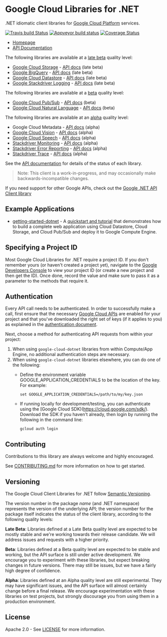 # Google Cloud Libraries for .NET
.NET idiomatic client libraries for [Google Cloud Platform](https://cloud.google.com/) services.

[![Travis build Status](https://travis-ci.org/GoogleCloudPlatform/google-cloud-dotnet.svg?branch=master)](https://travis-ci.org/GoogleCloudPlatform/google-cloud-dotnet)
[![Appveyor build status](https://ci.appveyor.com/api/projects/status/d25hbwksdu6y9v5t?svg=true)](https://ci.appveyor.com/project/GoogleCloudPlatform/google-cloud-dotnet)
[![Coverage Status](https://coveralls.io/repos/github/GoogleCloudPlatform/google-cloud-dotnet/badge.svg)](https://coveralls.io/github/GoogleCloudPlatform/google-cloud-dotnet)

* [Homepage](https://cloud.google.com/dotnet/)
* [API Documentation](http://googlecloudplatform.github.io/google-cloud-dotnet/docs/)

The following libraries are available at a [late beta](#versioning) quality level:

* [Google Cloud Storage](https://cloud.google.com/storage/) - [API docs](http://googlecloudplatform.github.io/google-cloud-dotnet/docs/Google.Cloud.Storage.V1/) (late beta)
* [Google BigQuery](https://cloud.google.com/bigquery/) - [API docs](http://googlecloudplatform.github.io/google-cloud-dotnet/docs/Google.Cloud.BigQuery.V2/) (late beta)
* [Google Cloud Datastore](https://cloud.google.com/datastore/) - [API docs](http://googlecloudplatform.github.io/google-cloud-dotnet/docs/Google.Cloud.Datastore.V1/) (late beta)
* [Google Stackdriver Logging](https://cloud.google.com/logging/) - [API docs](http://googlecloudplatform.github.io/google-cloud-dotnet/docs/Google.Cloud.Logging.V2/) (late beta)

The following libraries are available at a [beta](#versioning) quality level:

* [Google Cloud Pub/Sub](https://cloud.google.com/pubsub/) - [API docs](http://googlecloudplatform.github.io/google-cloud-dotnet/docs/Google.Cloud.PubSub.V1/) (beta)
* [Google Cloud Natural Language](https://cloud.google.com/natural-language/) - [API docs](http://googlecloudplatform.github.io/google-cloud-dotnet/docs/Google.Cloud.Language.V1Beta1/) (beta)

The following libraries are available at an [alpha](#versioning) quality level:

* Google Cloud Metadata - [API docs](http://googlecloudplatform.github.io/google-cloud-dotnet/docs/Google.Cloud.Metadata.V1) (alpha)
* [Google Cloud Vision](https://cloud.google.com/vision/) - [API docs](http://googlecloudplatform.github.io/google-cloud-dotnet/docs/Google.Cloud.Vision.V1/) (alpha)
* [Google Cloud Speech](https://cloud.google.com/speech/) - [API docs](http://googlecloudplatform.github.io/google-cloud-dotnet/docs/Google.Cloud.Speech.V1Beta1/) (alpha)
* [Stackdriver Monitoring](https://cloud.google.com/monitoring/) - [API docs](http://googlecloudplatform.github.io/google-cloud-dotnet/docs/Google.Cloud.Monitoring.V3/) (alpha)
* [Stackdriver Error Reporting](https://cloud.google.com/error-reporting/) - [API docs](http://googlecloudplatform.github.io/google-cloud-dotnet/docs/Google.Cloud.ErrorReporting.V1Beta1/) (alpha)
* [Stackdriver Trace](https://cloud.google.com/trace/) - [API docs](http://googlecloudplatform.github.io/google-cloud-dotnet/docs/Google.Cloud.Trace.V1/) (alpha)

See the [API documentation](http://googlecloudplatform.github.io/google-cloud-dotnet/docs/) for details of the status
of each library.

> Note: This client is a work-in-progress, and may occasionally
> make backwards-incompatible changes.

If you need support for other Google APIs, check out the
[Google .NET API Client library](https://github.com/google/google-api-dotnet-client)

## Example Applications

* [getting-started-dotnet](https://github.com/GoogleCloudPlatform/getting-started-dotnet/) -
  A [quickstart and tutorial](https://cloud.google.com/dotnet/) that demonstrates how to build a complete web 
  application using Cloud Datastore, Cloud Storage, and Cloud Pub/Sub and deploy it to Google Compute Engine.

## Specifying a Project ID

Most Google Cloud Libraries for .NET require a project ID. If you
don't remember yours (or haven't created a project yet), navigate to
the [Google Developers Console](https://console.developers.google.com/project) to view
your project ID (or create a new project and then get the ID). Once
done, record the value and make sure to pass it as a parameter to
the methods that require it.

## Authentication

Every API call needs to be authenticated. In order to successfully
make a call, first ensure that the necessary [Google Cloud
APIs](https://console.developers.google.com/apis/library/) are enabled for your project and that
you've downloaded the right set of keys (if it applies to you) as
explained in the [authentication
document](https://github.com/GoogleCloudPlatform/gcloud-common/blob/master/authentication/readme.md#authentication).

Next, choose a method for authenticating API requests from within your project:

1. When using `google-cloud-dotnet` libraries from within Compute/App Engine, no additional authentication steps are necessary.
2. When using `google-cloud-dotnet` libraries elsewhere, you can do one of the following:
    * Define the environment variable GOOGLE_APPLICATION_CREDENTIALS to be the location of the key.  For example:

      ```
      set GOOGLE_APPLICATION_CREDENTIALS=/path/to/my/key.json
      ``` 
    * If running locally for development/testing, you can authenticate using the [Google Cloud SDK)(https://cloud.google.com/sdk/).
      Download the SDK if you haven't already, then login by running the following in the command line:

      ```
      gcloud auth login
      ```

## Contributing

Contributions to this library are always welcome and highly encouraged.

See [CONTRIBUTING.md](./CONTRIBUTING.md) for more information on how to get started.

## Versioning

The Google Cloud Client Libraries for .NET follow [Semantic Versioning](http://semver.org/).

The version number in the package *name* (and .NET namespace)
represents the version of the underlying API; the version number for
the package itself indicates the status of the client library, according to
the following quality levels:

**Late Beta**: Libraries defined at a Late Beta quality level are
expected to be mostly stable and we're working towards their release
candidate. We will address issues and requests with a higher
priority.

**Beta**: Libraries defined at a Beta quality level are expected to
be stable and working, but the API surface is still under active
development. We encourage you to experiment with these libraries, but
expect breaking changes in future versions. There may still be
issues, but we have a fairly high degree of confidence.

**Alpha**: Libraries defined at an Alpha quality level are still
experimental. They may have significant issues, and the API surface
will almost certainly change before a final release. We encourage
experimentation with these libraries on test projects, but strongly
discourage you from using them in a production environment.

## License

Apache 2.0 - See [LICENSE](./LICENSE) for more information.
